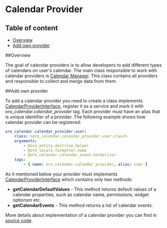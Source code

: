 Calendar Provider
=================

Table of content
-----------------
- [Overview](#overview)
- [Add own provider](#add-own-provider)

##Overview

The goal of calendar providers is to allow developers to add different types of calendars on user's calendar. The main class responsible to work with calendar providers is [Calendar Manager](../../Manager/CalendarManager.php). This class contains all providers and responsible to collect and merge data from them.

##Add own provider

To add a calendar provider you need to create a class implements [CalendarProviderInterface](../../Provider/CalendarProviderInterface.php), register it as a service and mark it with *oro_calendar.calendar_provider* tag. Each provider must have an alias that is unique identifier of a provider. The following example shows how calendar provider can be registered:

``` yaml
oro_calendar.calendar_provider.user:
    class: %oro_calendar.calendar_provider.user.class%
    arguments:
        - @oro_entity.doctrine_helper
        - @oro_locale.formatter.name
        - @oro_calendar.calendar_event.normalizer
    tags:
        - { name: oro_calendar.calendar_provider, alias: user }
```

As it mentioned below your provider must implements [CalendarProviderInterface](../../Provider/CalendarProviderInterface.php) which contains only two methods:

- **getCalendarDefaultValues** - This method returns default values of a calendar properties, such as calendar name, permissions, widget optionsm etc.
- **getCalendarEvents** - This method returns a list of calendar events.

More details about implementation of a calendar provider you can find in [source code](../../Provider/CalendarProviderInterface.php).
